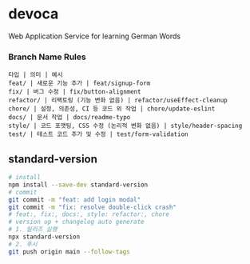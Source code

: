 # devoca
Web Application Service for learning German Words

### Branch Name Rules

```
타입 | 의미 | 예시
feat/ | 새로운 기능 추가 | feat/signup-form
fix/ | 버그 수정 | fix/button-alignment
refactor/ | 리팩토링 (기능 변화 없음) | refactor/useEffect-cleanup
chore/ | 설정, 의존성, CI 등 코드 외 작업 | chore/update-eslint
docs/ | 문서 작업 | docs/readme-typo
style/ | 코드 포맷팅, CSS 수정 (논리적 변화 없음) | style/header-spacing
test/ | 테스트 코드 추가 및 수정 | test/form-validation
```

## standard-version

```bash
# install
npm install --save-dev standard-version
# commit
git commit -m "feat: add login modal"
git commit -m "fix: resolve double-click crash"
# feat:, fix:, docs:, style: refactor:, chore
# version up + changelog auto generate
# 1. 릴리즈 실행
npx standard-version
# 2. 푸시
git push origin main --follow-tags

```
